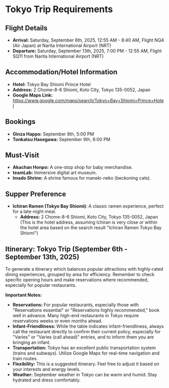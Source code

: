 
# Tokyo Trip Requirements

## Flight Details

*   **Arrival:** Saturday, September 6th, 2025, 12:55 AM - 8:40 AM, Flight NQ4 (Air Japan) at Narita International Airport (NRT)
*   **Departure:** Saturday, September 13th, 2025, 7:00 PM - 12:55 AM, Flight SQ11 from Narita International Airport (NRT)

## Accommodation/Hotel Information

*   **Hotel:** Tokyo Bay Shiomi Prince Hotel
*   **Address:** 2 Chome-8-6 Shiomi, Koto City, Tokyo 135-0052, Japan
*   **Google Maps Link:** https://www.google.com/maps/search/Tokyo+Bay+Shiomi+Prince+Hotel

## Bookings

*   **Ginza Happo:** September 8th, 5:00 PM
*   **Tonkatsu Hasegawa:** September 9th, 6:00 PM

## Must-Visit

*   **Akachan Honpo:** A one-stop shop for baby merchandise.
*   **teamLab:** Immersive digital art museum.
*   **Imado Shrine:** A shrine famous for maneki-neko (beckoning cats).

## Supper Preference

*   **Ichiran Ramen (Tokyo Bay Shiomi)**: A classic ramen experience, perfect for a late-night meal.
    *   **Address:** 2 Chome-8-6 Shiomi, Koto City, Tokyo 135-0052, Japan (This is the hotel address, assuming Ichiran is very close or within the hotel area based on the search result "Ichiran Ramen Tokyo Bay Shiomi")

## Itinerary: Tokyo Trip (September 6th - September 13th, 2025)

To generate a itinerary which balances popular attractions with highly-rated dining experiences, grouped by area for efficiency. Remember to check specific opening hours and make reservations where recommended, especially for popular restaurants.

**Important Notes:**
*   **Reservations:** For popular restaurants, especially those with "Reservations essential" or "Reservations highly recommended," book well in advance. Many high-end restaurants in Tokyo require reservations weeks or even months ahead.
*   **Infant-Friendliness:** While the table indicates infant-friendliness, always call the restaurant directly to confirm their current policy, especially for "Varies" or "Varies (call ahead)" entries, and to inform them you are bringing an infant.
*   **Transportation:** Tokyo has an excellent public transportation system (trains and subways). Utilize Google Maps for real-time navigation and train routes.
*   **Flexibility:** This is a suggested itinerary. Feel free to adjust it based on your interests and energy levels.
*   **Weather:** September weather in Tokyo can be warm and humid. Stay hydrated and dress comfortably.

